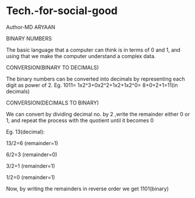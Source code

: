 # Tech.-for-social-good
Author-MD ARYAAN

BINARY NUMBERS

The basic language that a computer can think is in terms of 0 and 1, and using that we make the computer understand a complex data.

CONVERSION(BINARY TO DECIMALS)

The binary numbers can be converted into decimals by representing each digit as power of 2.
Eg. 1011= 1x2^3+0x2^2+1x2+1x2^0= 8+0+2+1=11(in decimals)

CONVERSION(DECIMALS TO BINARY)

We can convert by dividing decimal no. by 2 ,write the remainder either 0 or 1, and repeat the process with the quotient until it becomes 0

Eg. 13(decimal): 

13/2=6 (remainder=1)

6/2=3 (remainder=0)

3/2=1 (remainder=1)

1/2=0 (remainder=1)

Now, by writing the remainders in reverse order we get 1101(binary)
